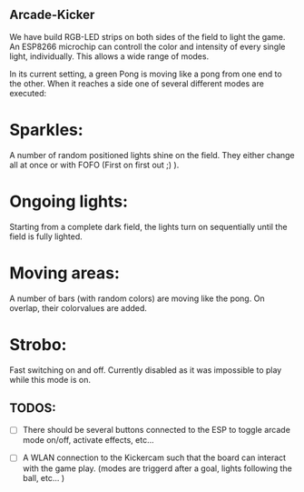 ## Arcade-Kicker

We have build RGB-LED strips on both sides of the field to light the game. An ESP8266 microchip can controll the color and intensity of every single light, individually. 
This allows a wide range of modes. 

In its current setting, a green Pong is moving like a pong from one end to the other. When it reaches a side one of several different modes are executed:

# Sparkles:
A number of random positioned lights shine on the field. They either change all at once or with FOFO (First on first out ;) ). 

# Ongoing lights:
Starting from a complete dark field, the lights turn on sequentially until the field is fully lighted. 

# Moving areas:
A number of bars (with random colors) are moving like the pong. On overlap, their colorvalues are added. 

# Strobo:
Fast switching on and off. Currently disabled as it was impossible to play while this mode is on.


## TODOS:

- [ ] There should be several buttons connected to the ESP to toggle arcade mode on/off, activate effects, etc...

- [ ] A WLAN connection to the Kickercam such that the board can interact with the game play. (modes are triggerd after a goal, lights following the ball, etc... ) 

